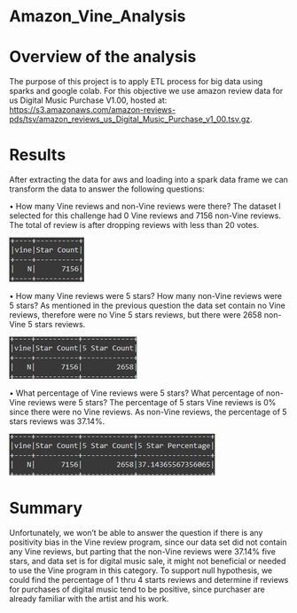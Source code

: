 # Amazon_Vine_Analysis

# Overview of the analysis
The purpose of this project is to apply ETL process for big data using sparks and google colab. For this objective we use amazon review data for us Digital Music Purchase V1.00, hosted at: https://s3.amazonaws.com/amazon-reviews-pds/tsv/amazon_reviews_us_Digital_Music_Purchase_v1_00.tsv.gz.

# Results
After extracting the data for aws and loading into a spark data frame we can transform the data to answer the following questions:

•	How many Vine reviews and non-Vine reviews were there?
The dataset I selected for this challenge had 0 Vine reviews and 7156 non-Vine reviews. The total of review is after dropping reviews with less than 20 votes. 

![](images/total_reviews.jpg)

•	How many Vine reviews were 5 stars? How many non-Vine reviews were 5 stars?
As mentioned in the previous question the data set contain no Vine reviews, therefore were no Vine 5 stars reviews, but there were 2658 non-Vine 5 stars reviews.

![](images/5_stars_reviews.jpg)

•	What percentage of Vine reviews were 5 stars? What percentage of non-Vine reviews were 5 stars?
The percentage of 5 stars Vine reviews is 0% since there were no Vine reviews. As non-Vine reviews, the percentage of 5 stars reviews was 37.14%.

![](images/5_stars_percentage.jpg)

# Summary
Unfortunately, we won’t be able to answer the question if there is any positivity bias in the Vine review program, since our data set did not contain any Vine reviews, but parting that the non-Vine reviews were 37.14% five stars, and data set is for digital music sale, it might not beneficial or needed to use the Vine program in this category. To support null hypothesis, we could find the percentage of 1 thru 4 starts reviews and determine if reviews for purchases of digital music tend to be positive, since purchaser are already familiar with the artist and his work.
